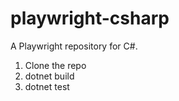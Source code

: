 # playwright-csharp
A Playwright repository for C#.


1.  Clone the repo
2.  dotnet build
3.  dotnet test